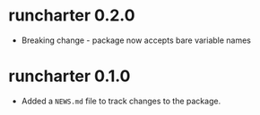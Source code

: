 # runcharter 0.2.0

* Breaking change - package now accepts bare variable names

# runcharter 0.1.0

* Added a `NEWS.md` file to track changes to the package.
